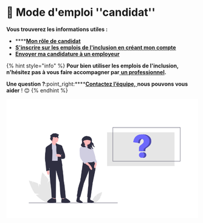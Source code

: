 # 📗 Mode d'emploi ''candidat''

**Vous trouverez les informations utiles :**

* ****[**Mon rôle de candidat**](fonctionnalites-candidat.md)
* ****[**S'inscrire sur les emplois de l'inclusion en créant mon compte**](inscription-candidat.md)****
* ****[**Envoyer ma candidature à un employeur**](envoyer-candidature.md)****

{% hint style="info" %}
**Pour bien utiliser les emplois de l'inclusion, n'hésitez pas à vous faire accompagner par**[ **un professionnel**](broken-reference)**.**

**Une question ?**:point\_right:****[**Contactez l’équipe,** ](https://assistance.inclusion.beta.gouv.fr)**nous pouvons vous aider** ! :blush:&#x20;
{% endhint %}

![](../.gitbook/assets/capture-de-cran-2020-06-26-a-17.24.07.png)
